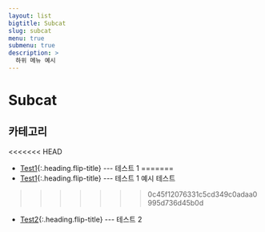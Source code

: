 ```yaml
---
layout: list
bigtitle: Subcat
slug: subcat
menu: true
submenu: true
description: >
  하위 메뉴 예시
---
```


# Subcat

## 카테고리

<<<<<<< HEAD
* [Test1]{:.heading.flip-title} --- 테스트 1
=======
* [Test1]{:.heading.flip-title} --- 테스트 1 예시 테스트
>>>>>>> 0c45f12076331c5cd349c0adaa0995d736d45b0d
* [Test2]{:.heading.flip-title} --- 테스트 2

[Test1]: /test1/
[Test2]: /test2/
